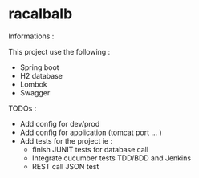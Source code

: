 # racalbalb

Informations : 

This project use the following : 
- Spring boot
- H2 database
- Lombok
- Swagger

TODOs :
- Add config for dev/prod
- Add config for application (tomcat port ... )
- Add tests for the project ie :
    - finish JUNIT tests for database call
    - Integrate cucumber tests TDD/BDD and Jenkins
    - REST call JSON test 
